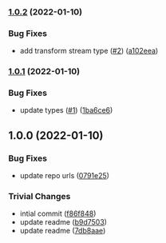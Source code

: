 ### [1.0.2](https://github.com/achingbrain/it-stream-types/compare/v1.0.1...v1.0.2) (2022-01-10)


### Bug Fixes

* add transform stream type ([#2](https://github.com/achingbrain/it-stream-types/issues/2)) ([a102eea](https://github.com/achingbrain/it-stream-types/commit/a102eea1b7d5ce1b3fb4068f77c387244a72d0d4))

### [1.0.1](https://github.com/achingbrain/it-stream-types/compare/v1.0.0...v1.0.1) (2022-01-10)


### Bug Fixes

* update types ([#1](https://github.com/achingbrain/it-stream-types/issues/1)) ([1ba6ce6](https://github.com/achingbrain/it-stream-types/commit/1ba6ce669b9193f5185fdce09c23d105f7702bbc))

## 1.0.0 (2022-01-10)


### Bug Fixes

* update repo urls ([0791e25](https://github.com/achingbrain/it-stream-types/commit/0791e257ae9ffa21838e7a69d3f6932d50c254b0))


### Trivial Changes

* intial commit ([f86f848](https://github.com/achingbrain/it-stream-types/commit/f86f8484b11d100520523e165c7363601b7226f4))
* update readme ([b9d7503](https://github.com/achingbrain/it-stream-types/commit/b9d7503dd8dd65949e1a66f8ac72fae62e572ba6))
* update readme ([7db8aae](https://github.com/achingbrain/it-stream-types/commit/7db8aae3e70e35d0723c3604f5b419022f114b7f))
